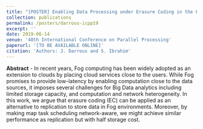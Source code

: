 ```yaml
---
title: "[POSTER] Enabling Data Processing under Erasure Coding in the Fog"
collection: publications
permalink: /posters/darrous-icpp19
excerpt: ''
date: 2019-06-14
venue: '48th International Conference on Parallel Processing'
paperurl: '[TO BE AVAILABLE ONLINE]'
citation: 'Authors: J. Darrous and S. Ibrahim'
---
```


**Abstract** - In recent years, Fog computing has been widely adopted as an extension to clouds by placing cloud services close to the users. While Fog promises to provide low-latency by enabling computation close to the data sources, it imposes several challenges for Big Data analytics including limited storage capacity, and computation and network heterogeneity. In this work, we argue that erasure coding (EC) can be applied as an alternative to replication to store data in Fog environments. Moreover, by making map task scheduling network-aware, we might achieve similar performance as replication but with half storage cost.

